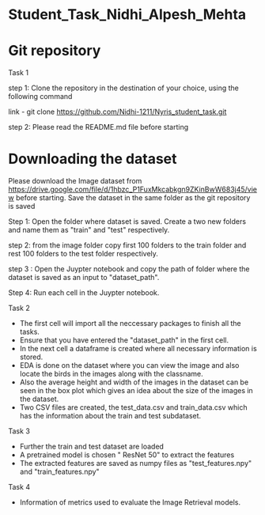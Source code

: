 # Student_Task_Nidhi_Alpesh_Mehta

# Git repository 

Task 1

step 1: Clone the repository in the destination of your choice, using the following command

link - git clone https://github.com/Nidhi-1211/Nyris_student_task.git

step 2: Please read the README.md file before starting 

# Downloading the dataset 

Please download the Image dataset from https://drive.google.com/file/d/1hbzc_P1FuxMkcabkgn9ZKinBwW683j45/view before starting. Save the dataset in the same folder as the git repository is saved 

Step 1: Open the folder where dataset is saved. Create a two new folders and name them as "train" and "test" respectively.

step 2: from the image folder copy first 100 folders to the train folder and rest 100 folders to the test folder respectively.

step 3 : Open the Juypter notebook and copy the path of folder where the dataset is saved as an input to "dataset_path".

Step 4: Run each cell in the Juypter notebook.

Task 2
- The first cell will import all the neccessary packages to finish all the tasks.
- Ensure that you have entered the "dataset_path" in the first cell.
- In the next cell a dataframe is created where all necessary information is stored.
- EDA is done on the dataset where you can view the image and also locate the birds in the images along with the classname. 
- Also the average height and width of the images in the dataset can be seen in the box plot which gives an idea about the size of the images in the dataset.
- Two CSV files are created, the test_data.csv and train_data.csv which has the information about the train and test subdataset.

Task 3
- Further the train and test dataset are loaded 
- A pretrained model is chosen " ResNet 50" to extract the features
- The extracted features are saved as numpy files as "test_features.npy" and "train_features.npy" 

Task 4 
- Information of metrics used to evaluate the Image Retrieval models.
